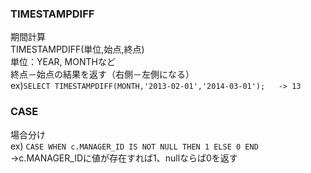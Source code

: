### TIMESTAMPDIFF
期間計算  
TIMESTAMPDIFF(単位,始点,終点)  
単位：YEAR, MONTHなど  
終点－始点の結果を返す（右側－左側になる）  
ex)`SELECT TIMESTAMPDIFF(MONTH,'2013-02-01','2014-03-01');  
	-> 13`  
  
### CASE  
場合分け  
ex) `CASE WHEN c.MANAGER_ID IS NOT NULL THEN 1 ELSE 0 END `  
→c.MANAGER_IDに値が存在すれば1、nullならば0を返す
